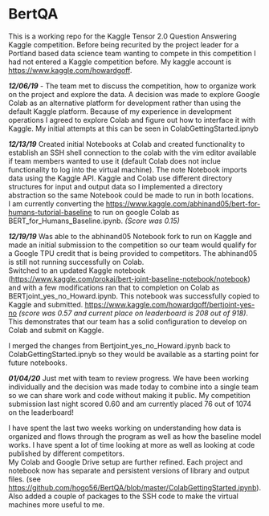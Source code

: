 # BertQA

This is a working repo for the Kaggle Tensor 2.0 Question Answering Kaggle competition. Before being recurited by the project leader for a Portland based data science team wanting to compete in this competition I had not entered a Kaggle competition before. My kaggle account is https://www.kaggle.com/howardgoff.

**_12/06/19_** - The team met to discuss the competition, how to organize work on the project and explore the data. A decision was made to explore Google Colab as an alternative platform for development rather than using the default Kaggle platform. Because of my experience in development operations I agreed to explore Colab and figure out how to interface it with Kaggle. My initial attempts at this can be seen in ColabGettingStarted.ipnyb

**_12/13/19_** Created initial Notebooks at Colab and created functionality to establish an SSH shell connection to the colab with the vim editor available if team members wanted to use it (default Colab does not inclue functionality to log into the virtual machine). The note Notebook imports data using the Kaggle API. Kaggle and Colab use different directory structures for input and output data so I implemented a directory abstraction so the same Notebook could be made to run in both locations.<br>
I am currently converting the https://www.kaggle.com/abhinand05/bert-for-humans-tutorial-baseline to run on google Colab as BERT_for_Humans_Baseline.ipynb. <em>(Score was 0.15)</em>

**_12/19/19_** Was able to the abhinand05 Notebook fork to run on Kaggle and made an initial submission to the competition so our team would qualify for a Google TPU credit that is being provided to competitors. The abhinand05 is still not running successfully on Colab.<br>
Switched to an updated Kaggle notebook (https://www.kaggle.com/prokaj/bert-joint-baseline-notebook/notebook) and with a few modifications ran that to completion on Colab as BERTjoint_yes_no_Howard.ipynb. This notebook was successfully copied to Kaggle and submitted. https://www.kaggle.com/howardgoff/bertjoint-yes-no <em>(score was 0.57 and current place on leaderboard is 208 out of 918)</em>.<br>
This demonstrates that our team has a solid configuration to develop on Colab and submit on Kaggle.<p>
I merged the changes from Bertjoint_yes_no_Howard.ipynb back to ColabGettingStarted.ipnyb so they would be available as a starting point for future notebooks.

**_01/04/20_** Just met with team to review progress. We have been working individually and the decision was made today to combine into a single team so we can share work and code without making it public. My competition submission last night scored 0.60 and am currently placed 76 out of 1074 on the leaderboard!<p>
I have spent the last two weeks working on understanding how data is organized and flows through the program as well as how the baseline model works. I have spent a lot of time looking at more as well as looking at code published by different competitors.<br>
My Colab and Google Drive setup are further refined. Each project and notebook now has separate and persistent versions of library and output files. (see https://github.com/hogo56/BertQA/blob/master/ColabGettingStarted.ipynb). Also added a couple of packages to the SSH code to make the virtual machines more useful to me.
